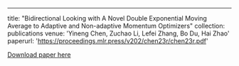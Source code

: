 ---
title: "Bidirectional Looking with A Novel Double Exponential Moving Average to Adaptive and Non-adaptive Momentum Optimizers"
collection: publications
venue: 'Yineng Chen, Zuchao Li, Lefei Zhang, Bo Du, Hai Zhao'
paperurl: 'https://proceedings.mlr.press/v202/chen23r/chen23r.pdf'


[Download paper here](https://proceedings.mlr.press/v202/chen23r/chen23r.pdf)
